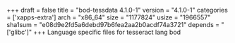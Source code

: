 +++
draft = false
title = "bod-tessdata 4.1.0-1"
version = "4.1.0-1"
categories = ['xapps-extra']
arch = "x86_64"
size = "1177824"
usize = "1966557"
sha1sum = "e08d9e2fd5a6debd97b6fea2aa2b0acdf74a3721"
depends = "['glibc']"
+++
Language specific files for tesseract lang bod